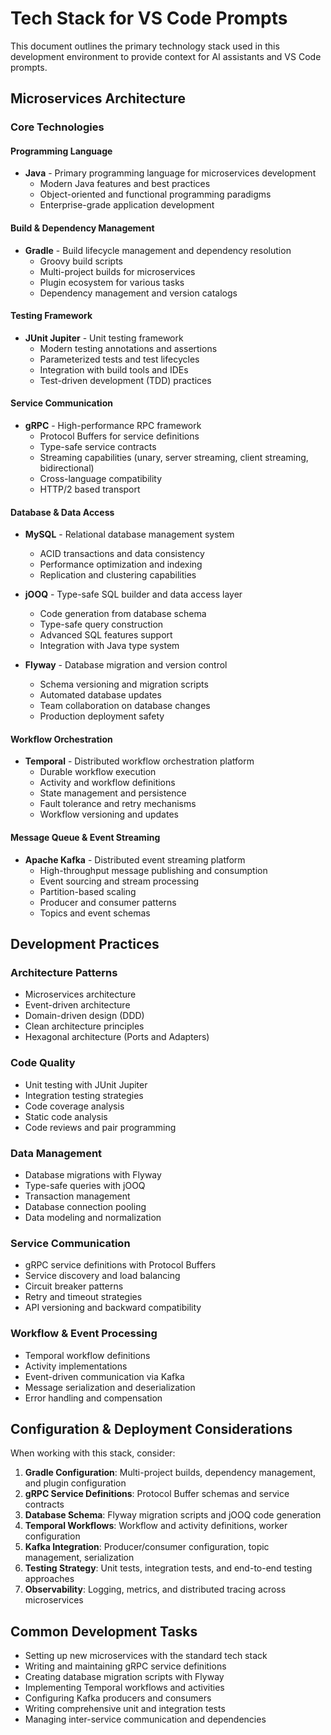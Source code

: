 # Tech Stack for VS Code Prompts

This document outlines the primary technology stack used in this development environment to provide context for AI assistants and VS Code prompts.

## Microservices Architecture

### Core Technologies

#### Programming Language

- **Java** - Primary programming language for microservices development
  - Modern Java features and best practices
  - Object-oriented and functional programming paradigms
  - Enterprise-grade application development

#### Build & Dependency Management

- **Gradle** - Build lifecycle management and dependency resolution
  - Groovy build scripts
  - Multi-project builds for microservices
  - Plugin ecosystem for various tasks
  - Dependency management and version catalogs

#### Testing Framework

- **JUnit Jupiter** - Unit testing framework
  - Modern testing annotations and assertions
  - Parameterized tests and test lifecycles
  - Integration with build tools and IDEs
  - Test-driven development (TDD) practices

#### Service Communication

- **gRPC** - High-performance RPC framework
  - Protocol Buffers for service definitions
  - Type-safe service contracts
  - Streaming capabilities (unary, server streaming, client streaming, bidirectional)
  - Cross-language compatibility
  - HTTP/2 based transport

#### Database & Data Access

- **MySQL** - Relational database management system

  - ACID transactions and data consistency
  - Performance optimization and indexing
  - Replication and clustering capabilities

- **jOOQ** - Type-safe SQL builder and data access layer

  - Code generation from database schema
  - Type-safe query construction
  - Advanced SQL features support
  - Integration with Java type system

- **Flyway** - Database migration and version control
  - Schema versioning and migration scripts
  - Automated database updates
  - Team collaboration on database changes
  - Production deployment safety

#### Workflow Orchestration

- **Temporal** - Distributed workflow orchestration platform
  - Durable workflow execution
  - Activity and workflow definitions
  - State management and persistence
  - Fault tolerance and retry mechanisms
  - Workflow versioning and updates

#### Message Queue & Event Streaming

- **Apache Kafka** - Distributed event streaming platform
  - High-throughput message publishing and consumption
  - Event sourcing and stream processing
  - Partition-based scaling
  - Producer and consumer patterns
  - Topics and event schemas

## Development Practices

### Architecture Patterns

- Microservices architecture
- Event-driven architecture
- Domain-driven design (DDD)
- Clean architecture principles
- Hexagonal architecture (Ports and Adapters)

### Code Quality

- Unit testing with JUnit Jupiter
- Integration testing strategies
- Code coverage analysis
- Static code analysis
- Code reviews and pair programming

### Data Management

- Database migrations with Flyway
- Type-safe queries with jOOQ
- Transaction management
- Database connection pooling
- Data modeling and normalization

### Service Communication

- gRPC service definitions with Protocol Buffers
- Service discovery and load balancing
- Circuit breaker patterns
- Retry and timeout strategies
- API versioning and backward compatibility

### Workflow & Event Processing

- Temporal workflow definitions
- Activity implementations
- Event-driven communication via Kafka
- Message serialization and deserialization
- Error handling and compensation

## Configuration & Deployment Considerations

When working with this stack, consider:

1. **Gradle Configuration**: Multi-project builds, dependency management, and plugin configuration
2. **gRPC Service Definitions**: Protocol Buffer schemas and service contracts
3. **Database Schema**: Flyway migration scripts and jOOQ code generation
4. **Temporal Workflows**: Workflow and activity definitions, worker configuration
5. **Kafka Integration**: Producer/consumer configuration, topic management, serialization
6. **Testing Strategy**: Unit tests, integration tests, and end-to-end testing approaches
7. **Observability**: Logging, metrics, and distributed tracing across microservices

## Common Development Tasks

- Setting up new microservices with the standard tech stack
- Writing and maintaining gRPC service definitions
- Creating database migration scripts with Flyway
- Implementing Temporal workflows and activities
- Configuring Kafka producers and consumers
- Writing comprehensive unit and integration tests
- Managing inter-service communication and dependencies

